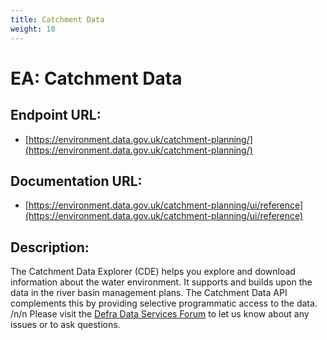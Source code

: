 ```yaml
---
title: Catchment Data
weight: 10
---
```


# EA: Catchment Data

## Endpoint URL:
 - [https://environment.data.gov.uk/catchment-planning/](https://environment.data.gov.uk/catchment-planning/)

## Documentation URL:
 - [https://environment.data.gov.uk/catchment-planning/ui/reference](https://environment.data.gov.uk/catchment-planning/ui/reference)

## Description:
The Catchment Data Explorer (CDE) helps you explore and download information about the water environment. It supports and builds upon the data in the river basin management plans. The Catchment Data API complements this by providing selective programmatic access to the data. /n/n Please visit the [Defra Data Services Forum](https://support.environment.data.gov.uk/hc/en-gb) to let us know about any issues or to ask questions.

